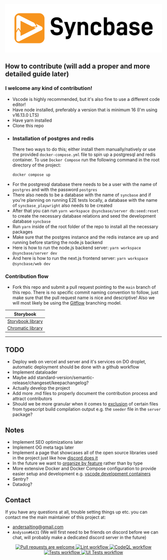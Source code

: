 <p align="center">
  <a href="http://syncbase.tv">
    <img alt="Brand logo" src="logo.svg">
  </a>
</p>

## How to contribute (will add a proper and more detailed guide later)

### I welcome any kind of contribution!

- Vscode is highly recommended, but it's also fine to use a different code editor!
- Have node installed, preferably a version that is minimum 16 (I'm using v16.13.0 LTS)
- Have yarn installed
- Clone this repo
- ### Installation of postgres and redis
  There two ways to do this; either install them manually/natively or use the provided `docker-compose.yml` file to spin up a postgresql and redis container. To use `Docker Compose` run the following command in the root directory of the project:
  ```bash
  docker compose up
  ```
- For the postgresql database there needs to be a user with the name of `postgres` and with the password `postgres`
- There also needs to be a database with the name of `syncbase` and if you're planning on running E2E tests locally, a database with the name of `syncbase_playwright` also needs to be created
- After that you can run `yarn workspace @syncbase/server db:seed:reset` to create the necessary database relations and seed the development database `syncbase`
- Run `yarn` inside of the root folder of the repo to install all the necessary packages
- Make sure that the postgres instance and the redis instance are up and running before starting the node.js backend
- Here is how to run the node.js backend server: `yarn workspace @syncbase/server dev`
- And here is how to run the next.js frontend server: `yarn workspace @syncbase/web dev`

### Contribution flow

- Fork this repo and submit a pull request pointing to the `main` branch of this repo. There is no specific commit naming convention to follow, just make sure that the pull request name is nice and descriptive! Also we will most likely be using the [Gitflow](https://www.atlassian.com/git/tutorials/comparing-workflows/gitflow-workflow) branching model.

| Storybook                                                                                         |
| ------------------------------------------------------------------------------------------------- |
| [Storybook library](https://main--619aa417876c17003a24f46a.chromatic.com)                         |
| [Chromatic library](https://www.chromatic.com/library?appId=619aa417876c17003a24f46a&branch=main) |

---

## TODO

- Deploy web on vercel and server and it's services on DO droplet, automatic deployment should be done with a github workflow
- Implement dataloader
- Maybe add standard-version/semantic-release/changeset/keepachangelog?
- Actually develop the project
- Add more .md files to properly document the contribution process and attract contributors
- Should we be more granular when it comes to [exclusion](https://bobbyhadz.com/blog/typescript-exclude-test-files-from-compilation) of certain files from typescript build compilation
  output e.g. the `seeder` file in the `server` package?

## Notes

- Implement SEO optimizations later
- Implement OG meta tags later
- Implement a page that showcases all of the open source libraries used in the project just like how [discord does it](https://discord.com/acknowledgements)
- In the future we want to [organize by feature](https://softwareengineering.stackexchange.com/questions/338597/folder-by-type-or-folder-by-feature) rather than by type
- More extensive Docker and Docker Compose configuration to provide easier setup and development e.g. [vscode development containers](https://code.visualstudio.com/docs/remote/containers)
- Sentry?
- Datadog?

## Contact

If you have any questions at all, trouble setting things up etc. you can contact me the main maintainer of this project at:

- andersalting@gmail.com
- `Andyson#6431` (We will first need to be friends on discord before we can chat, will probably make a dedicated discord server in the future)

<p align="center">
  <a href="https://github.com/AndysonDK/syncbase/pulls">
    <img alt="Pull requests are welcome" src="https://img.shields.io/badge/PRs-welcome-brightgreen.svg">
  </a>
  <a href="https://github.com/AndysonDK/syncbase/actions/workflows/lint.yml">
    <img alt="Lint workflow" src="https://img.shields.io/github/workflow/status/AndysonDK/syncbase/Lint?label=Lint">
  </a>
  <a href="https://github.com/AndysonDK/syncbase/actions/workflows/codeql.yml">
    <img alt="CodeQL workflow" src="https://img.shields.io/github/workflow/status/AndysonDK/syncbase/CodeQL?label=CodeQL">
  </a>
  <a href="https://github.com/AndysonDK/syncbase/actions/workflows/tests.yml">
    <img alt="Tests workflow" src="https://img.shields.io/github/workflow/status/AndysonDK/syncbase/Tests?label=Tests">
  </a>
  <a href="https://github.com/AndysonDK/syncbase/actions/workflows/ui_tests.yml">
    <img alt="UI Tests workflow" src="https://img.shields.io/github/workflow/status/AndysonDK/syncbase/UI%20Tests?label=UI%20Tests">
  </a>
<p>

